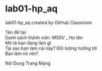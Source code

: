 # lab01-hp_aq
lab01-hp_aq created by GitHub Classroom

Tên đề tài:<br>
Danh sách thành viên: MSSV _ Họ tên <br>
Mô tả bạn đang làm gì <br>
Tại sao bạn làm cái này? Đối tượng hướng tới <br>
Bạn làm nó ntn? <br>

<html>
<head>
<title>Tên Trang Mạng</title>

<!-- Thẻ Lệnh Miêu Tả HTML -->

<!-- Định hình trang mạng -->
<style>
    Thẻ Lệnh HTML
</style>
<style scr=dinhhinh.css></style>

<!--Mả Javascript-->
<script language=javascript>
     Mả Lệnh Javascript
</script>

<script language=javascript scr=thuvienma.js></script>
</head>

<body>
Nội Dung Trang Mạng
</body>
</html>
